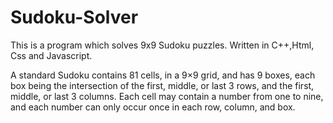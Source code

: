 # Sudoku-Solver
This is a program which solves 9x9 Sudoku puzzles. Written in C++,Html, Css and Javascript.

A standard Sudoku contains 81 cells, in a 9×9 grid, and has 9 boxes, each box being the intersection of the first, middle, or last 3 rows, and the first, middle, or last 3 columns. Each cell may contain a number from one to nine, and each number can only occur once in each row, column, and box.
